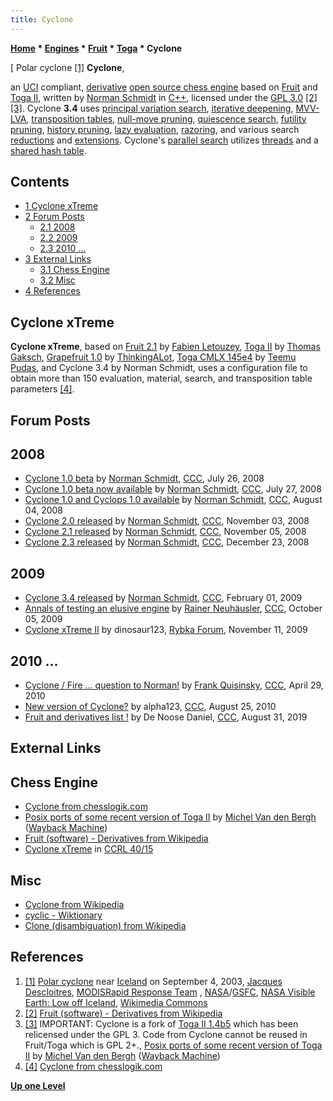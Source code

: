 ```yaml
---
title: Cyclone
---
```

**[Home](Home "Home") * [Engines](Engines "Engines") * [Fruit](Fruit "Fruit") * [Toga](Toga "Toga") * Cyclone**

\[ Polar cyclone <a id="cite-note-1" href="#cite-ref-1">[1]</a>
**Cyclone**,

an [UCI](UCI "UCI") compliant, [derivative](Category:Derivative "Category:Derivative") [open source chess engine](Category:Open_Source "Category:Open Source") based on [Fruit](Fruit "Fruit") and [Toga II](Toga "Toga"), written by [Norman Schmidt](Norman_Schmidt "Norman Schmidt") in [C++](Cpp "Cpp"),
licensed under the [GPL 3.0](Free_Software_Foundation#GPL "Free Software Foundation") <a id="cite-note-2" href="#cite-ref-2">[2]</a>
<a id="cite-note-3" href="#cite-ref-3">[3]</a>.
Cyclone **3.4** uses [principal variation search](Principal_Variation_Search "Principal Variation Search"), [iterative deepening](Iterative_Deepening "Iterative Deepening"), [MVV-LVA](MVV-LVA "MVV-LVA"), [transposition tables](Transposition_Table "Transposition Table"), [null-move pruning](Null_Move_Pruning "Null Move Pruning"), [quiescence search](Quiescence_Search "Quiescence Search"), [futility pruning](Futility_Pruning "Futility Pruning"), [history pruning](History_Leaf_Pruning "History Leaf Pruning"), [lazy evaluation](Lazy_Evaluation "Lazy Evaluation"), [razoring](Razoring "Razoring"), and various search [reductions](Reductions "Reductions") and [extensions](Extensions "Extensions").
Cyclone's [parallel search](Parallel_Search "Parallel Search") utilizes [threads](Thread "Thread") and a [shared hash table](Shared_Hash_Table "Shared Hash Table").

## Contents

- [1 Cyclone xTreme](#cyclone-xtreme)
- [2 Forum Posts](#forum-posts)
  - [2.1 2008](#2008)
  - [2.2 2009](#2009)
  - [2.3 2010 ...](#2010-...)
- [3 External Links](#external-links)
  - [3.1 Chess Engine](#chess-engine)
  - [3.2 Misc](#misc)
- [4 References](#references)

## Cyclone xTreme

**Cyclone xTreme**, based on [Fruit 2.1](Fruit "Fruit") by [Fabien Letouzey](Fabien_Letouzey "Fabien Letouzey"), [Toga II](Toga "Toga") by [Thomas Gaksch](Thomas_Gaksch "Thomas Gaksch"), [Grapefruit 1.0](Grapefruit "Grapefruit") by [ThinkingALot](ThinkingALot "ThinkingALot"), [Toga CMLX 145e4](Toga#CMLX "Toga") by [Teemu Pudas](Teemu_Pudas "Teemu Pudas"), and Cyclone 3.4 by Norman Schmidt,
uses a configuration file to obtain more than 150 evaluation, material, search, and transposition table parameters <a id="cite-note-4" href="#cite-ref-4">[4]</a>.

## Forum Posts

## 2008

- [Cyclone 1.0 beta](http://www.talkchess.com/forum/viewtopic.php?t=22591) by [Norman Schmidt](Norman_Schmidt "Norman Schmidt"), [CCC](CCC "CCC"), July 26, 2008
- [Cyclone 1.0 beta now available](http://www.talkchess.com/forum/viewtopic.php?t=22619) by [Norman Schmidt](Norman_Schmidt "Norman Schmidt"), [CCC](CCC "CCC"), July 27, 2008
- [Cyclone 1.0 and Cyclops 1.0 available](http://www.talkchess.com/forum/viewtopic.php?t=22794) by [Norman Schmidt](Norman_Schmidt "Norman Schmidt"), [CCC](CCC "CCC"), August 04, 2008
- [Cyclone 2.0 released](http://www.talkchess.com/forum/viewtopic.php?t=24689) by [Norman Schmidt](Norman_Schmidt "Norman Schmidt"), [CCC](CCC "CCC"), November 03, 2008
- [Cyclone 2.1 released](http://www.talkchess.com/forum/viewtopic.php?t=24748) by [Norman Schmidt](Norman_Schmidt "Norman Schmidt"), [CCC](CCC "CCC"), November 05, 2008
- [Cyclone 2.3 released](http://www.talkchess.com/forum/viewtopic.php?t=25590) by [Norman Schmidt](Norman_Schmidt "Norman Schmidt"), [CCC](CCC "CCC"), December 23, 2008

## 2009

- [Cyclone 3.4 released](http://www.talkchess.com/forum/viewtopic.php?t=26344) by [Norman Schmidt](Norman_Schmidt "Norman Schmidt"), [CCC](CCC "CCC"), February 01, 2009
- [Annals of testing an elusive engine](http://www.talkchess.com/forum3/viewtopic.php?f=6&t=30001) by [Rainer Neuhäusler](index.php?title=Rainer_Neuh%C3%A4usler&action=edit&redlink=1 "Rainer Neuhäusler (page does not exist)"), [CCC](CCC "CCC"), October 05, 2009
- [Cyclone xTreme II](http://rybkaforum.net/cgi-bin/rybkaforum/topic_show.pl?tid=12591) by dinosaur123, [Rybka Forum](Computer_Chess_Forums "Computer Chess Forums"), November 11, 2009

## 2010 ...

- [Cyclone / Fire ... question to Norman!](http://www.talkchess.com/forum/viewtopic.php?t=34059) by [Frank Quisinsky](Frank_Quisinsky "Frank Quisinsky"), [CCC](CCC "CCC"), April 29, 2010
- [New version of Cyclone?](http://www.talkchess.com/forum3/viewtopic.php?f=2&t=35894) by alpha123, [CCC](CCC "CCC"), August 25, 2010
- [Fruit and derivatives list !](http://www.talkchess.com/forum3/viewtopic.php?f=2&t=71702) by De Noose Daniel, [CCC](CCC "CCC"), August 31, 2019

## External Links

## Chess Engine

- [Cyclone from chesslogik.com](http://www.chesslogik.com/cyclone.htm)
- [Posix ports of some recent version of Toga II](https://web.archive.org/web/20131012012343/http://hardy.uhasselt.be/Toga/posix_versions/) by [Michel Van den Bergh](Michel_Van_den_Bergh "Michel Van den Bergh") ([Wayback Machine](https://en.wikipedia.org/wiki/Wayback_Machine))
- [Fruit (software) - Derivatives from Wikipedia](https://en.wikipedia.org/wiki/Fruit_%28software%29#Derivatives)
- [Cyclone xTreme](http://ccrl.chessdom.com/ccrl/4040/cgi/engine_details.cgi?match_length=30&each_game=1&print=Details&each_game=1&eng=Cyclone%20xTreme#Cyclone_xTreme) in [CCRL 40/15](CCRL "CCRL")

## Misc

- [Cyclone from Wikipedia](https://en.wikipedia.org/wiki/Cyclone)
- [cyclic - Wiktionary](https://en.wiktionary.org/wiki/cyclic)
- [Clone (disambiguation) from Wikipedia](https://en.wikipedia.org/wiki/Clone)

## References

1. <a id="cite-ref-1" href="#cite-note-1">[1]</a> [Polar cyclone](https://en.wikipedia.org/wiki/Polar_vortex) near [Iceland](https://en.wikipedia.org/wiki/Iceland) on September 4, 2003,
   [Jacques Descloitres](https://public.wmo.int/en/files/jacques-descloitres-modis-rapid-response-team-nasagsfc), [MODISRapid Response Team](https://en.wikipedia.org/wiki/Moderate_Resolution_Imaging_Spectroradiometer) , [NASA](https://en.wikipedia.org/wiki/NASA)/[GSFC](https://en.wikipedia.org/wiki/Goddard_Space_Flight_Center),
   [NASA Visible Earth: Low off Iceland](https://visibleearth.nasa.gov/images/68992/low-off-iceland), [Wikimedia Commons](https://en.wikipedia.org/wiki/Wikimedia_Commons)
1. <a id="cite-ref-2" href="#cite-note-2">[2]</a> [Fruit (software) - Derivatives from Wikipedia](https://en.wikipedia.org/wiki/Fruit_%28software%29#Derivatives)
1. <a id="cite-ref-3" href="#cite-note-3">[3]</a> IMPORTANT: Cyclone is a fork of [Toga II 1.4b5](Toga#1.4beta5c "Toga") which has been relicensed under the GPL 3. Code from Cyclone cannot be reused in Fruit/Toga which is GPL 2+., [Posix ports of some recent version of Toga II](https://web.archive.org/web/20131012012343/http://hardy.uhasselt.be/Toga/posix_versions/) by [Michel Van den Bergh](Michel_Van_den_Bergh "Michel Van den Bergh") ([Wayback Machine](https://en.wikipedia.org/wiki/Wayback_Machine))
1. <a id="cite-ref-4" href="#cite-note-4">[4]</a> [Cyclone from chesslogik.com](http://users.telenet.be/chesslogik//cyclone.htm)

**[Up one Level](Toga "Toga")**

